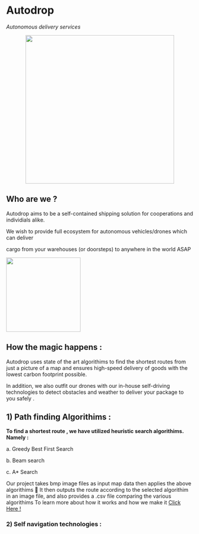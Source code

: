 # Autodrop 
<i>Autonomous delivery services</i>
<p align="center">
<img src="https://user-images.githubusercontent.com/54982599/159121289-e77ab694-41bb-4516-9603-417fd9280779.jpg" width="400">
</p>

## Who are we ?
Autodrop aims to be a self-contained shipping solution for cooperations and individials alike.

We wish to provide full ecosystem for autonomous vehicles/drones which can deliver

cargo from your warehouses (or doorsteps) to anywhere in the world ASAP


<img src="https://user-images.githubusercontent.com/54982599/159128616-1b5e688e-f01a-4d27-aaa6-b64b289580a4.gif" width="200">


## How the magic happens :

Autodrop uses state of the art algorithims to find the shortest routes from just a picture of a map and ensures high-speed delivery of goods with the lowest carbon footprint possible.

In addition, we also outfit our drones with our in-house self-driving technologies to detect obstacles and weather to deliver your package to you safely .
 
 ## 1) Path finding Algorithims :
 
 __To find a shortest route , we have utilized heuristic search algorithims. Namely :__
 
a. Greedy Best First Search

b. Beam search

c. A* Search

Our project takes bmp image files as input map data then applies the above algorithims 🤖
It then outputs the route according to the selected algorithim in an image file, and also provides a .csv file comparing the various algorithims
To learn more about how it works and how we make it 
[Click Here !](https://docs.google.com/document/d/1bnRQalu7MTwxiidt4lvWSDYPQ23E8UGK/edit?usp=sharing&ouid=114516522567240662437&rtpof=true&sd=true)

   ### 2) Self navigation technologies :
